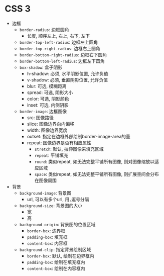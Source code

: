 # CSS 3

* 边框
    - `border-radius`: 边框圆角
        - 长度, 顺序左上, 右上, 右下, 左下
    - `border-top-left-radius`: 边框左上圆角
    - `border-top-right-radius`: 边框右上圆角
    - `border-bottom-right-radius`: 边框右下圆角
    - `border-bottom-left-radius`: 边框左下圆角
    - `box-shadow`: 盒子阴影
        - h-shadow: 必须, 水平阴影位置, 允许负值
        - v-shadow: 必须, 垂直阴影位置, 允许负值
        - blur: 可选, 模糊距离
        - spread: 可选, 阴影大小
        - color: 可选, 阴影颜色
        - inset: 可选, 内侧阴影 
    - `border-image`: 边框图像
        - src: 图像路径
        - slice: 图像边界向内偏移
        - width: 图像边界宽度
        - outset: 指定在边框外部绘制border-image-area的量
        - repeat: 图像边界是否有相应属性
            - `stretch`: 默认, 拉伸图像来填充区域
            - `repeat`: 平铺填充
            - `round`: 类似repeat, 如无法完整平铺所有图像, 则对图像缩放以适应区域
            - `space`: 类似repeat, 如无法完整平铺所有图像, 则扩展空间会分布在图像周围
* 背景
    - `background-image`: 背景图
        - url, 可以有多个url, 用`,`逗号分隔
    - `background-size`: 背景图的大小
        - 宽
        - 高
    - `background-origin`: 背景图的位置区域
        - `border-box`: 边界框
        - `padding-box`: 填充框
        - `content-box`: 内容框
    - `background-clip`: 指定背景绘制区域
        - `border-box`: 默认, 绘制在边界框内
        - `padding-box`: 绘制在填充框内
        - `content-box`: 绘制在内容框内 


